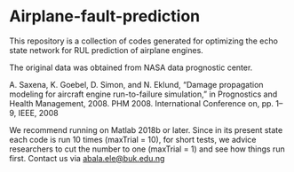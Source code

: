 # Airplane-fault-prediction

This repository is a collection of codes generated for optimizing the echo state network for RUL prediction of airplane engines.

The original data was obtained from NASA data prognostic center.

A. Saxena, K. Goebel, D. Simon, and N. Eklund, “Damage propagation modeling for aircraft engine run-to-failure simulation,” in Prognostics and Health Management, 2008. PHM 2008. International Conference on, pp. 1–9, IEEE, 2008



We recommend running on Matlab 2018b or later. Since in its present state each code is run 10 times (maxTrial = 10), for short tests, we advice researchers to cut the number to one (maxTrial = 1) and see how things run first. Contact us via abala.ele@buk.edu.ng
